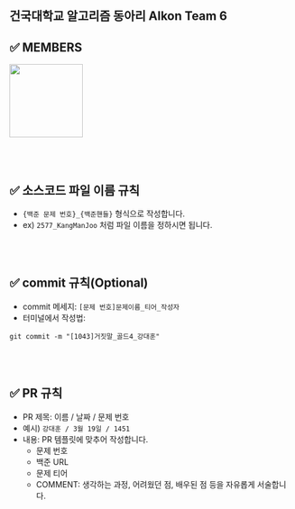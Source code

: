 ## 건국대학교 알고리즘 동아리 Alkon Team 6



## ✅ MEMBERS
  <a href="https://solved.ac/profile/eogns47"><img height=130 src="http://mazassumnida.wtf/api/v2/generate_badge?boj=eogns47"></a>
  <!--<a href="https://solved.ac/profile/eogns47"><img height=130 src="http://mazassumnida.wtf/api/v2/generate_badge?boj=eogns47"></a>
  <a href="https://solved.ac/profile/eogns47"><img height=130 src="http://mazassumnida.wtf/api/v2/generate_badge?boj=eogns47"></a>
  <a href="https://solved.ac/profile/eogns47"><img height=130 src="http://mazassumnida.wtf/api/v2/generate_badge?boj=eogns47"></a>
  <a href="https://solved.ac/profile/eogns47"><img height=130 src="http://mazassumnida.wtf/api/v2/generate_badge?boj=eogns47"></a>
  <a href="https://solved.ac/profile/eogns47"><img height=130 src="http://mazassumnida.wtf/api/v2/generate_badge?boj=eogns47"></a> !-->


<br />
<br />




## ✅ 소스코드 파일 이름 규칙
- `{백준 문제 번호}_{백준핸들}` 형식으로 작성합니다.
- ex) `2577_KangManJoo` 처럼 파일 이름을 정하시면 됩니다.

<br />
<br />

## ✅ commit 규칙(Optional)
- commit 메세지: `[문제 번호]문제이름_티어_작성자`
- 터미널에서 작성법: 
```
git commit -m "[1043]거짓말_골드4_강대훈"
```


<br />
<br />

## ✅ PR 규칙
- PR 제목: 이름 / 날짜 / 문제 번호
-  예시) `강대훈 / 3월 19일 / 1451 `
-  내용: PR 템플릿에 맞추어 작성합니다.
    - 문제 번호
    - 백준 URL
    - 문제 티어 
    - COMMENT: 생각하는 과정, 어려웠던 점, 배우된 점 등을 자유롭게 서술합니다.


<br />
<br />
